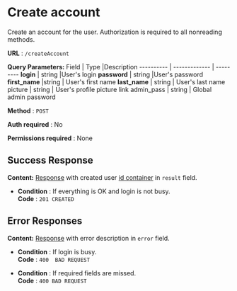 # Create account

Create an account for the user. Authorization is required to all nonreading methods.

**URL** : `/createAccount`

**Query Parameters:** 
Field | Type |Description
---------- | ------------- | ---------
__login__ | string |User's login
__password__ | string |User's password
__first_name__ |string | User's first name
__last_name__ | string | User's last name
picture | string | User's profile picture link 
admin_pass | string | Global admin password

**Method** : `POST`

**Auth required** : No

**Permissions required** : None

## Success Response

**Content:** [Response](../types/response.md) with created user [id container](../types/idcont.md) in `result` field.

* **Condition** : If everything is OK and login is not busy.  
**Code** : `201 CREATED`


## Error Responses
**Content:** [Response](../types/response.md) with error description in `error` field.

* **Condition** : If login is busy.  
**Code** : `400  BAD REQUEST`

* **Condition** : If required fields are missed.  
**Code** : `400 BAD REQUEST`



